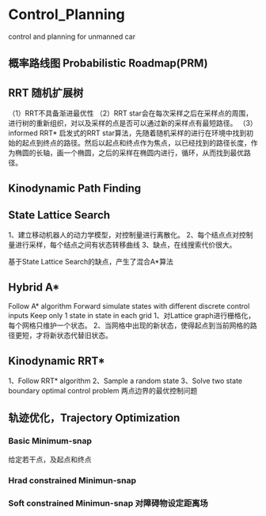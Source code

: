 # Control_Planning
control and planning for unmanned car

## 概率路线图 Probabilistic Roadmap(PRM)

## RRT 随机扩展树
（1）RRT不具备渐进最优性
（2）RRT star会在每次采样之后在采样点的周围，进行树的重新组织，对以及采样的点是否可以通过新的采样点有最短路径。
（3）informed RRT* 启发式的RRT star算法，先随着随机采样的进行在环境中找到初始的起点到终点的路径。然后以起点和终点作为焦点，以已经找到的路径长度，作为椭圆的长轴，画一个椭圆，之后的采样在椭圆内进行，循环，从而找到最优路径。

## Kinodynamic Path Finding
## State Lattice Search
1、建立移动机器人的动力学模型，对控制量进行离散化。
2、每个结点点对控制量进行采样，每个结点之间有状态转移曲线
3、缺点，在线搜索代价很大。

基于State Lattice Search的缺点，产生了混合A*算法
## Hybrid A*
Follow A* algorithm
Forward simulate states with different discrete control inputs
Keep only 1 state in state in each grid
1、对Lattice graph进行栅格化，每个网格只维护一个状态。
2、当网格中出现的新状态，使得起点到当前网格的路径更短，才将新状态代替旧状态。

## Kinodynamic RRT*
1、Follow RRT* algorithm
2、Sample a random state
3、Solve two state boundary optimal control problem 两点边界的最优控制问题

## 轨迹优化，Trajectory Optimization
### Basic Minimum-snap
给定若干点，及起点和终点

### Hrad constrained Minimun-snap 
### Soft constrained Minimun-snap 对障碍物设定距离场





